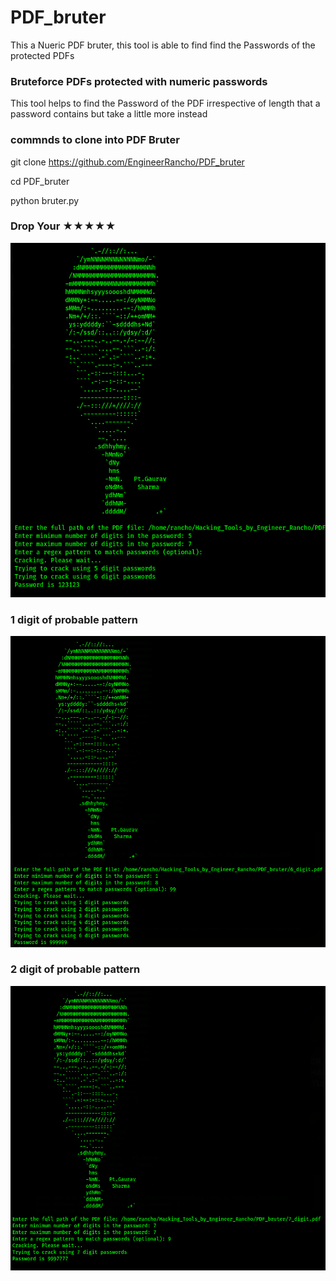 # PDF_bruter
This a Nueric PDF bruter, this tool is able to find find the Passwords of the protected PDFs
### Bruteforce PDFs protected with numeric passwords

This tool helps to find the Password of the PDF irrespective of length that a password contains but take a little more instead

### commnds to clone into PDF Bruter

git clone https://github.com/EngineerRancho/PDF_bruter

cd PDF_bruter

python bruter.py

### Drop Your ★★★★★

![](.Screenshot1.png) 

### 1 digit of probable pattern

![](.Screenshot2.png)

### 2 digit of probable pattern

![](.Screenshot3.png)

